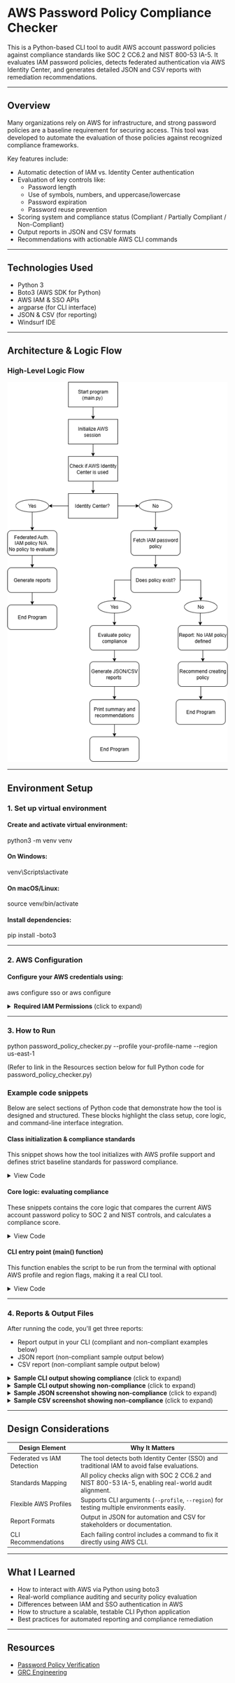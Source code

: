 # AWS Password Policy Compliance Checker

This is a Python-based CLI tool to audit AWS account password policies against compliance standards like SOC 2 CC6.2 and NIST 800-53 IA-5. It evaluates IAM password policies, detects federated authentication via AWS Identity Center, and generates detailed JSON and CSV reports with remediation recommendations.

---

##  Overview

Many organizations rely on AWS for infrastructure, and strong password policies are a baseline requirement for securing access. This tool was developed to automate the evaluation of those policies against recognized compliance frameworks.

Key features include:
- Automatic detection of IAM vs. Identity Center authentication
- Evaluation of key controls like:
  - Password length
  - Use of symbols, numbers, and uppercase/lowercase
  - Password expiration
  - Password reuse prevention
- Scoring system and compliance status (Compliant / Partially Compliant / Non-Compliant)
- Output reports in JSON and CSV formats
- Recommendations with actionable AWS CLI commands

---

## Technologies Used

- Python 3
- Boto3 (AWS SDK for Python)
- AWS IAM & SSO APIs
- argparse (for CLI interface)
- JSON & CSV (for reporting)
- Windsurf IDE

---

## Architecture & Logic Flow

### High-Level Logic Flow

![Flowchart](./assets/flowchart.png)

---

## Environment Setup

### 1. Set up virtual environment

#### Create and activate virtual environment:
python3 -m venv venv

#### On Windows:
venv\Scripts\activate

#### On macOS/Linux:
source venv/bin/activate

#### Install dependencies:
pip install -boto3

---

### 2.  AWS Configuration

#### Configure your AWS credentials using:
aws configure sso or aws configure

<details> <summary> <strong>Required IAM Permissions</strong> (click to expand)</summary>

```json
{
    "Version": "2012-10-17",
    "Statement": [
        {
            "Effect": "Allow",
            "Action": [
                "iam:GetAccountPasswordPolicy",
                "iam:ListUsers",
                "iam:GetLoginProfile",
                "sso:ListInstances"
            ],
            "Resource": "*"
        }
    ]
}
```
</details>

---

### 3. How to Run

python password_policy_checker.py --profile your-profile-name --region us-east-1

(Refer to link in the Resources section below for full Python code for password_policy_checker.py)

### Example code snippets

Below are select sections of Python code that demonstrate how the tool is designed and structured. These blocks highlight the class setup, core logic, and command-line interface integration.

#### Class initialization & compliance standards

This snippet shows how the tool initializes with AWS profile support and defines strict baseline standards for password compliance.

<details> <summary> View Code</summary>

```python
def __init__(self, profile_name=None, region='us-east-1'):
    self.profile_name = profile_name
    self.region = region
    self.session = None
    self.iam_client = None
    self.account_id = None
    self.compliance_standards = {
        'minimum_password_length': 12,
        'require_symbols': True,
        'require_numbers': True,
        'require_uppercase': True,
        'require_lowercase': True,
        'max_password_age': 90,
        'password_reuse_prevention': 12,
        'allow_users_to_change_password': True,
        'hard_expiry': False
    }
```
</details>

#### Core logic: evaluating compliance

These snippets contains the core logic that compares the current AWS account password policy to SOC 2 and NIST controls, and calculates a compliance score. 

<details> <summary> View Code</summary>

```python
def evaluate_policy_compliance(self, policy):
    print("Evaluating password policy against compliance standards...")
    evaluation = {
        'compliant_controls': [],
        'non_compliant_controls': [],
        'missing_controls': [],
        'compliance_score': 0,
        'soc2_cc6_2_status': 'UNKNOWN',
        'nist_ia_5_status': 'UNKNOWN',
        'overall_status': 'UNKNOWN',
        'policy_type': 'unknown'
    }

    if policy is None:
        evaluation['missing_controls'] = list(self.compliance_standards.keys())
        evaluation['overall_status'] = 'NON_COMPLIANT'
        return evaluation

# ... loop through controls and compare

    total_controls = len(self.compliance_standards)
    compliant_count = 0
    for control, required_value in self.compliance_standards.items():
        current_value = policy.get(control)
        if current_value is None:
            evaluation['missing_controls'].append(control)
        elif self._is_control_compliant(control, current_value, required_value):
            evaluation['compliant_controls'].append(control)
            compliant_count += 1
        else:
            evaluation['non_compliant_controls'].append(control)

    evaluation['compliance_score'] = round((compliant_count / total_controls) * 100, 2)
    evaluation['overall_status'] = 'COMPLIANT' if evaluation['compliance_score'] >= 90 else 'NON_COMPLIANT'

    return evaluation
```

</details>

#### CLI entry point (main() function)

This function enables the script to be run from the terminal with optional AWS profile and region flags, making it a real CLI tool.

<details> <summary> View Code</summary>

```python
def main():
    parser = argparse.ArgumentParser(
        description='AWS Password Policy Compliance Checker'
    )
    parser.add_argument('--profile', type=str, help='AWS profile to use')
    parser.add_argument('--region', type=str, default='us-east-1', help='AWS region')
    args = parser.parse_args()
    
    checker = PasswordPolicyChecker(profile_name=args.profile, region=args.region)
    success = checker.run_assessment()
    sys.exit(0 if success else 1)
```
</details>

---

### 4. Reports & Output Files

After running the code, you'll get three reports:

- Report output in your CLI (compliant and non-compliant examples below)
- JSON report (non-compliant sample output below)
- CSV report (non-compliant sample output below)

<details> <summary> <strong>Sample CLI output showing compliance</strong> (click to expand)</summary>

![Compliant Report](./assets/compliant.png)

</details>

<details> <summary> <strong>Sample CLI output showing non-compliance</strong> (click to expand)</summary>

![Non-Compliant Report](./assets/non-compliant.png)

</details>

<details> <summary> <strong>Sample JSON screenshot showing non-compliance</strong> (click to expand)</summary>

![JSON Report](./assets/report_json.png)

</details>

<details> <summary> <strong>Sample CSV screenshot showing non-compliance</strong> (click to expand)</summary>
  
![CSV Report](./assets/report_csv.png)

</details>

---

## Design Considerations

| Design Element | Why It Matters |
|----------------|----------------|
| Federated vs IAM Detection | The tool detects both Identity Center (SSO) and traditional IAM to avoid false evaluations. |
| Standards Mapping | All policy checks align with SOC 2 CC6.2 and NIST 800-53 IA-5, enabling real-world audit alignment. |
| Flexible AWS Profiles | Supports CLI arguments (`--profile`, `--region`) for testing multiple environments easily. |
| Report Formats | Output in JSON for automation and CSV for stakeholders or documentation. |
| CLI Recommendations | Each failing control includes a command to fix it directly using AWS CLI. |

---

## What I Learned

- How to interact with AWS via Python using boto3
- Real-world compliance auditing and security policy evaluation
- Differences between IAM and SSO authentication in AWS
- How to structure a scalable, testable CLI Python application
- Best practices for automated reporting and compliance remediation

---

## Resources

- [Password Policy Verification](https://www.patreon.com/posts/137803768?collection=1606822)
- [GRC Engineering](https://grcengineeringbook.com/)
